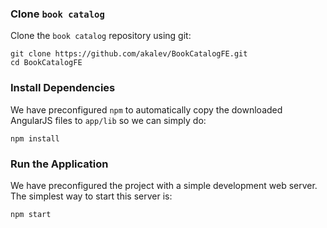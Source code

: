 ### Clone `book catalog`

Clone the `book catalog` repository using git:

```
git clone https://github.com/akalev/BookCatalogFE.git
cd BookCatalogFE
```

### Install Dependencies

We have preconfigured `npm` to automatically copy the downloaded AngularJS files to `app/lib` so we
can simply do:

```
npm install
```

### Run the Application

We have preconfigured the project with a simple development web server. The simplest way to start
this server is:

```
npm start
```

